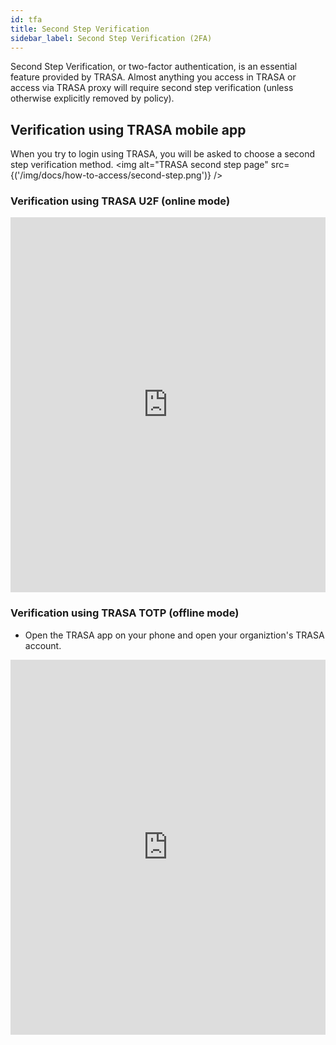 ```yaml
---
id: tfa
title: Second Step Verification
sidebar_label: Second Step Verification (2FA)
---
```



Second Step Verification, or two-factor authentication, is an essential feature provided by TRASA. Almost anything you access in TRASA or access via TRASA proxy will require second step verification (unless otherwise explicitly removed by policy).



## Verification using TRASA mobile app


When you try to login using TRASA, you will be asked to choose a second step verification method.
<img  alt="TRASA second step page" src={('/img/docs/how-to-access/second-step.png')} />

### Verification using TRASA U2F (online mode)
<iframe width="100%" height='600' src="https://www.youtube.com/embed/HP0htLrXXlo" frameborder="0" allow="accelerometer; autoplay; clipboard-write; encrypted-media; gyroscope; picture-in-picture" allowfullscreen></iframe>

### Verification using TRASA TOTP (offline mode)
* Open the TRASA app on your phone and open your organiztion's TRASA account.

<iframe width="100%" height='600' src="https://www.youtube.com/embed/Cpvtsi9m-zg" frameborder="0" allow="accelerometer; autoplay; clipboard-write; encrypted-media; gyroscope; picture-in-picture" allowfullscreen></iframe>





